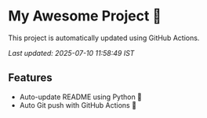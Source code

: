 # My Awesome Project 🚀

This project is automatically updated using GitHub Actions.

_Last updated: 2025-07-10 11:58:49 IST_

## Features
- Auto-update README using Python 🐍
- Auto Git push with GitHub Actions 🤖

